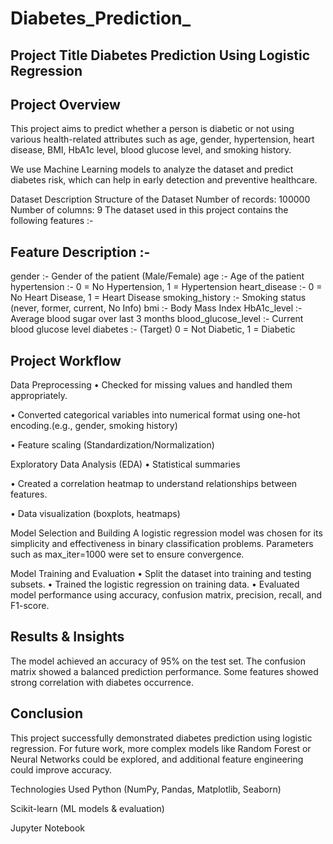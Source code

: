 # Diabetes_Prediction_

## Project Title Diabetes Prediction Using Logistic Regression

## Project Overview
This project aims to predict whether a person is diabetic or not using various health-related attributes such as age, gender, hypertension, heart disease, BMI, HbA1c level, blood glucose level, and smoking history.

We use Machine Learning models to analyze the dataset and predict diabetes risk, which can help in early detection and preventive healthcare.

Dataset Description Structure of the Dataset Number of records: 100000 Number of columns: 9 The dataset used in this project contains the following features :-

## Feature Description :-
gender :- Gender of the patient (Male/Female) age :- Age of the patient hypertension :- 0 = No Hypertension, 1 = Hypertension heart_disease :- 0 = No Heart Disease, 1 = Heart Disease smoking_history :- Smoking status (never, former, current, No Info) bmi :- Body Mass Index HbA1c_level :- Average blood sugar over last 3 months blood_glucose_level :- Current blood glucose level diabetes :- (Target) 0 = Not Diabetic, 1 = Diabetic

## Project Workflow
Data Preprocessing • Checked for missing values and handled them appropriately.

• Converted categorical variables into numerical format using one-hot encoding.(e.g., gender, smoking history)

• Feature scaling (Standardization/Normalization)

Exploratory Data Analysis (EDA) • Statistical summaries

• Created a correlation heatmap to understand relationships between features.

• Data visualization (boxplots, heatmaps)

Model Selection and Building A logistic regression model was chosen for its simplicity and effectiveness in binary classification problems. Parameters such as max_iter=1000 were set to ensure convergence.

Model Training and Evaluation • Split the dataset into training and testing subsets. • Trained the logistic regression on training data. • Evaluated model performance using accuracy, confusion matrix, precision, recall, and F1-score.

## Results & Insights
The model achieved an accuracy of 95% on the test set. The confusion matrix showed a balanced prediction performance. Some features showed strong correlation with diabetes occurrence.

## Conclusion
This project successfully demonstrated diabetes prediction using logistic regression. For future work, more complex models like Random Forest or Neural Networks could be explored, and additional feature engineering could improve accuracy.

Technologies Used Python (NumPy, Pandas, Matplotlib, Seaborn)

Scikit-learn (ML models & evaluation)

Jupyter Notebook
